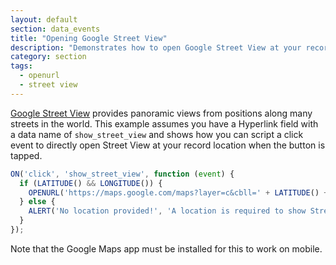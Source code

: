 ```yaml
---
layout: default
section: data_events
title: "Opening Google Street View"
description: "Demonstrates how to open Google Street View at your record location on both mobile and web."
category: section
tags:
  - openurl
  - street view
---
```


[Google Street View](https://www.google.com/maps/streetview/) provides panoramic views from positions along many streets in the world. This example assumes you have a Hyperlink field with a data name of `show_street_view` and shows how you can script a click event to directly open Street View at your record location when the button is tapped.

```js
ON('click', 'show_street_view', function (event) {
  if (LATITUDE() && LONGITUDE()) {
    OPENURL('https://maps.google.com/maps?layer=c&cbll=' + LATITUDE() + ',' + LONGITUDE());
  } else {
    ALERT('No location provided!', 'A location is required to show Street View.')
  }
});
```

Note that the Google Maps app must be installed for this to work on mobile.
